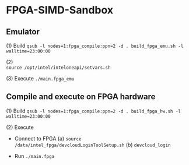 # FPGA-SIMD-Sandbox

## Emulator
(1) Build
`qsub -l nodes=1:fpga_compile:ppn=2 -d . build_fpga_emu.sh -l walltime=23:00:00`

(2) 	
`source /opt/intel/inteloneapi/setvars.sh`

(3) Execute
`./main.fpga_emu`

## Compile and execute on FPGA hardware

(1) Build
`qsub -l nodes=1:fpga_compile:ppn=2 -d . build_fpga_hw.sh -l walltime=23:00:00`

(2) Execute
- Connect to FPGA
(a) `source /data/intel_fpga/devcloudLoginToolSetup.sh`
(b) `devcloud_login`

- Run
`./main.fpga`
